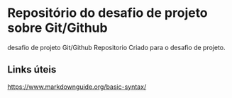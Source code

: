 # Repositório do desafio de projeto sobre Git/Github
desafio de projeto Git/Github
Repositorio Criado para o desafio de projeto.
## Links úteis 
https://www.markdownguide.org/basic-syntax/
